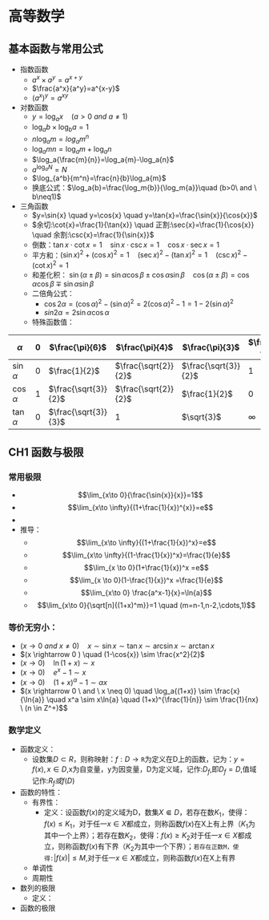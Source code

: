 # 高等数学

## 基本函数与常用公式

- 指数函数
  - $a^x\times a^y=a^{x+y}$
  - $\frac{a^x}{a^y}=a^{x-y}$
  - $(a^x)^y=a^{xy}$
- 对数函数
  - $y=\log_a{x}\quad (a>0\ and\ a\neq1)$
  - $\log_a{b}\times\log_b{a}=1$
  - $n\log_a{m}=log_a{m^n}$
  - $\log_a{mn}=\log_a{m}+\log_a{n}$
  - $\log_a{\frac{m}{n}}=\log_a{m}-\log_a{n}$
  - $a^{\log_aN}=N$
  - $\log_{a^b}{m^n}=\frac{n}{b}\log_a{m}$
  - 换底公式：$\log_a{b}=\frac{\log_m{b}}{\log_m{a}}\quad (b>0\ and \ b\neq1)$
- 三角函数
  - $y=\sin{x} \quad y=\cos{x} \quad y=\tan{x}=\frac{\sin{x}}{\cos{x}}$
  - $余切:\cot{x}=\frac{1}{\tan{x}} \quad 正割:\sec{x}=\frac{1}{\cos{x}} \quad 余割:\csc{x}=\frac{1}{\sin{x}}$
  - 倒数：$\tan{x} \cdot \cot{x}=1 \quad \sin{x} \cdot \csc{x}=1 \quad \cos{x} \cdot \sec{x}=1$
  - 平方和：$(\sin{x})^2+(\cos{x})^2=1 \quad (\sec{x})^2-(\tan{x})^2=1 \quad (\csc{x})^2-(\cot{x})^2=1$
  - 和差化积： $\sin{(\alpha \pm \beta)}=\sin{\alpha}\cos{\beta} \pm \cos{\alpha}\sin{\beta} \quad \cos{(\alpha \pm \beta)}=\cos{\alpha}\cos{\beta}\mp\sin{\alpha}\sin{\beta}$
  - 二倍角公式：
    - $\cos{2\alpha}=(\cos{\alpha})^2 - (\sin{\alpha})^2 = 2(\cos{\alpha})^2-1 =1-2(\sin{\alpha})^2$
    - $sin{2\alpha}=2\sin{\alpha}\cos{\alpha}$
  - 特殊函数值：

| $\alpha$       | 0   | $\frac{\pi}{6}$      | $\frac{\pi}{4}$      | $\frac{\pi}{3}$      | $\frac{\pi}{2}$ |
| -------------- | --- | -------------------- | -------------------- | -------------------- | --------------- |
| $\sin{\alpha}$ | 0   | $\frac{1}{2}$        | $\frac{\sqrt{2}}{2}$ | $\frac{\sqrt{3}}{2}$ | 1               |
| $\cos{\alpha}$ | 1   | $\frac{\sqrt{3}}{2}$ | $\frac{\sqrt{2}}{2}$ | $\frac{1}{2}$        | 0               |
| $\tan{\alpha}$ | 0   | $\frac{\sqrt{3}}{3}$ | 1                    | $\sqrt{3}$           | $\infty$        |

<!-- |$\tan{\alpha}$|0|$\frac{1}{2}$|$\frac{\sqrt{2}}{2}$|$\frac{\sqrt{3}}{2}$|1| -->
<!-- |$\tan{\alpha}$|0|$\frac{1}{2}$|$\frac{\sqrt{2}}{2}$|$\frac{\sqrt{3}}{2}$|1| -->

## CH1 函数与极限

### 常用极限

- $$\lim_{x\to 0}{\frac{\sin{x}}{x}}=1$$
- $$\lim_{x\to \infty}{(1+\frac{1}{x})^{x}}=e$$
- 
- 推导：
  - $$\lim_{x\to \infty}{(1+\frac{1}{x})^x}=e$$
  - $$\lim_{x\to \infty}{(1-\frac{1}{x})^x}=\frac{1}{e}$$
  - $$\lim_{x \to 0}(1+\frac{1}{x})^x =e$$
  - $$\lim_{x \to 0}(1-\frac{1}{x})^x =\frac{1}{e}$$
  - $$\lim_{x\to 0} \frac{a^x-1}{x}=\ln{a}$$
  - $$\lim_{x\to 0}{\sqrt[n]{(1+x)^m}}=1 \quad (m=n-1,n-2,\cdots,1)$$

### 等价无穷小：

- $(x \rightarrow 0 \ and \ x \neq 0) \quad x \sim \sin{x} \sim \tan{x} \sim \arcsin{x} \sim \arctan{x}$
- $(x \rightarrow 0 ) \quad (1-\cos{x}) \sim \frac{x^2}{2}$
- $(x \rightarrow 0 ) \quad \ln{(1+x)} \sim x$
- $(x \rightarrow 0 ) \quad e^x-1 \sim x$
- $(x \rightarrow 0 ) \quad (1+x)^\alpha-1 \sim \alpha x$
- $(x \rightarrow 0 \ and \ x \neq 0) \quad \log_a{(1+x)} \sim \frac{x}{\ln{a}} \quad x^a \sim x\ln{a} \quad (1+x)^{\frac{1}{n}} \sim \frac{1}{nx} \ (n \in Z^+)$$

### 数学定义

- 函数定义：
  - 设数集$D \subset R$，则称映射：$f:D \rightarrow \mathtt{R}$为定义在D上的函数，记为：$y=f(x),x \in D$,x为自变量，y为因变量，D为定义域，记作:$D_f$,即$D_f=D$,值域记作:$R_f或f(D)$
- 函数的特性：
  - 有界性：
    - 定义：设函数$f(x)$的定义域为D，数集$X \Subset D$，若存在数$K_1$，使得：$f(x)\leq K_1$，对于任一$x \in X$都成立，则称函数$f(x)$在X上有上界（$K_1$为其中一个上界）；若存在数$K_2$，使得：$f(x)\geq K_2$对于任一$x \in X$都成立，则称函数$f(x)$有下界（$K_2$为其中一个下界）；`若存在正数M，使得:`$|f(x)|\leq M$,对于任一$x \in X$都成立，则称函数$f(x)$在X上有界
  - 单调性
  - 周期性
- 数列的极限
  - 定义：
- 函数的极限
